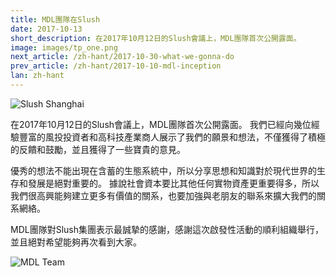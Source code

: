 ```yaml
---
title: MDL團隊在Slush
date: 2017-10-13
short_description: 在2017年10月12日的Slush會議上，MDL團隊首次公開露面。
image: images/tp_one.png
next_article: /zh-hant/2017-10-30-what-we-gonna-do
prev_article: /zh-hant/2017-10-10-mdl-inception
lan: zh-hant
---
```


![Slush Shanghai](https://ipfs.io/ipfs/QmcN4PPiFfizycvjp5xteL2RPjresxXCau51USXifKLcdP)

在2017年10月12日的Slush會議上，MDL團隊首次公開露面。 我們已經向幾位經驗豐富的風投投資者和高科技產業商人展示了我們的願景和想法，不僅獲得了積極的反饋和鼓勵，並且獲得了一些寶貴的意見。

優秀的想法不能出現在含蓄的生態系統中，所以分享思想和知識對於現代世界的生存和發展是絕對重要的。 據說社會資本要比其他任何實物資產更重要得多，所以我們很高興能夠建立更多有價值的關系，也要加強與老朋友的聯系來擴大我們的關系網絡。

MDL團隊對Slush集團表示最誠摯的感謝，感謝這次啟發性活動的順利組織舉行，並且絕對希望能夠再次看到大家。

![MDL Team](https://ipfs.io/ipfs/QmWuLRdCaiGCN2ko5fAFjHk8uwnvFMFH2j5HCPojPu7GKQ)
